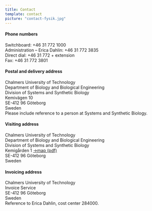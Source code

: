 ```yaml
---
title: Contact
template: contact
picture: "contact-fysik.jpg"
---
```

#### Phone numbers  
Switchboard: +46 31 772 1000  
Administration – Erica Dahlin: +46 31 772 3835  
Direct dial: +46 31 772 + extension  
Fax: +46 31 772 3801  

#### Postal and delivery address  
Chalmers University of Technology  
Department of Biology and Biological Engineering  
Division of Systems and Synthetic Biology  
Kemivägen 10  
SE-412 96 Göteborg  
Sweden  
Please include reference to a person at Systems and Synthetic Biology.  

#### Visiting address  
Chalmers University of Technology  
Department of Biology and Biological Engineering  
Division of Systems and Synthetic Biology  
Kemigården 1 [→map (pdf)](/img/map-SYSBIO.pdf)  
SE-412 96 Göteborg  
Sweden  

#### Invoicing address  
Chalmers University of Technology  
Invoice Service  
SE-412 96 Göteborg  
Sweden  
Reference to Erica Dahlin, cost center 284000.
